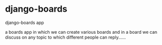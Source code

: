# django-boards
django-boards app

a boards app in which we can create various boards and in a board we can discuss on any topic to which different people can reply......
